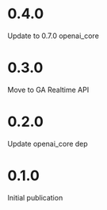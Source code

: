 # 0.4.0

Update to 0.7.0 openai_core

# 0.3.0

Move to GA Realtime API

# 0.2.0

Update openai_core dep

# 0.1.0

Initial publication
